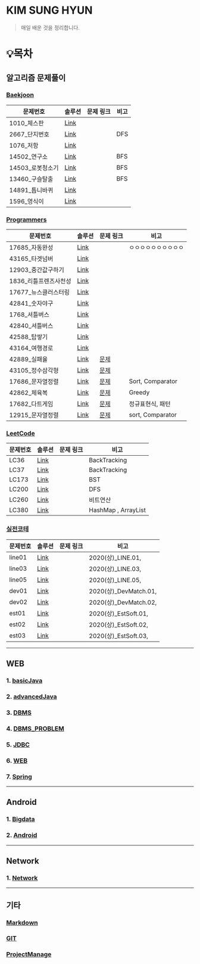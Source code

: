 # KIM SUNG HYUN

> 매일 배운 것을 정리합니다.

# :bulb:목차

## 알고리즘 문제풀이

### [Baekjoon](./알고리즘/Baekjoon)

| 문제번호         | 솔루션                                                      | 문제 링크 | 비고 |
| ---------------- | ----------------------------------------------------------- | --------- | ---- |
| 1010_체스판      | [Link](./알고리즘/Baekjoon/chespan_1018.java)               |           |      |
| 2667_단지번호    | [Link](./알고리즘/Baekjoon/danji_2667.java)                 |           | DFS  |
| 1076_저항        | [Link](./알고리즘/Baekjoon/resistance_1076.java)            |           |      |
| 14502_연구소     | [Link](./알고리즘/Baekjoon/SAMSUNG_lab_14502.java)          |           | BFS  |
| 14503_로봇청소기 | [Link](./알고리즘/Baekjoon/SAMSUNG_robot_14503.java)        |           | BFS  |
| 13460_구슬탈출   | [Link](./알고리즘/Baekjoon/SAMSUNG_guseulEscape_13460.java) |           | BFS  |
| 14891_톱니바퀴   | [Link](./알고리즘/Baekjoon/topni_14891.java)                |           |      |
| 1596_영식이      | [Link](./알고리즘/Baekjoon/yeongsik_1596.java)              |           |      |

### [Programmers](./알고리즘/Programmers)

| 문제번호              | 솔루션                                                       | 문제 링크                                                    | 비고                 |
| --------------------- | ------------------------------------------------------------ | ------------------------------------------------------------ | -------------------- |
| 17685_자동완성        | [Link](./알고리즘/Programmers/AutoComplete_17685.java)       |                                                              | ㅇㅇㅇㅇㅇㅇㅇㅇㅇㅇ |
| 43165_타겟넘버        | [Link](./알고리즘/Programmers/DFS_TargetNumber_43165.java)   |                                                              |                      |
| 12903_중간값구하기    | [Link](./알고리즘/Programmers/getMiddleNumber_12903.java)    |                                                              |                      |
| 1836_리틀프렌즈사천성 | [Link](./알고리즘/Programmers/Little_Friends_Sachunsung_1836.java) |                                                              |                      |
| 17677_뉴스클러스터링  | [Link](./알고리즘/Programmers/News_Clustering_17677.java)    |                                                              |                      |
| 42841_숫자야구        | [Link](./알고리즘/Programmers/numberBaseball_42841.java)     |                                                              |                      |
| 1768_셔틀버스         | [Link](./알고리즘/Programmers/ShuttleBus_1768.java)          |                                                              |                      |
| 42840_셔틀버스        | [Link](./알고리즘/Programmers/ShuttleBus_1768.java)          |                                                              |                      |
| 42588_탑쌓기          | [Link](./알고리즘/Programmers/top_42588.java)                |                                                              |                      |
| 43164_여행경로        | [Link](./알고리즘/Programmers/TravleRoute_43164.java)        |                                                              |                      |
| 42889_실패율          | [Link](./알고리즘/Programmers/fail_rate.java)                | [문제](https://programmers.co.kr/learn/courses/30/lessons/42889) |                      |
| 43105_정수삼각형      | [Link](./알고리즘/Programmers/integer_triangle.java)         | [문제](https://programmers.co.kr/learn/courses/30/lessons/43105?language=java) |                      |
| 17686_문자열정렬      | [Link](./알고리즘/Programmers/SortFileName_17686.java)       | [문제](https://programmers.co.kr/learn/courses/30/lessons/17686) | Sort, Comparator     |
| 42862_체육복          | [Link](./알고리즘/Programmers/GymWear_42862.java)            | [문제](https://programmers.co.kr/learn/courses/30/lessons/42862) | Greedy               |
| 17682_다트게임        | [Link](./알고리즘/Programmers/DartGame.java)                 | [문제](https://programmers.co.kr/learn/courses/30/lessons/17682) | 정규표현식, 패턴     |
| 12915_문자열정렬      | [Link](./알고리즘/Programmers/SortStrings.java)              | [문제](https://programmers.co.kr/learn/courses/30/lessons/12915) | sort, Comparator     |

### [LeetCode](./알고리즘/LeetCode)

| 문제번호 | 솔루션                                                       | 문제 링크 | 비고                |
| -------- | ------------------------------------------------------------ | --------- | ------------------- |
| LC36     | [Link](./알고리즘/LeetCode/LC36_ValidSudoku_BackTracking.java) |           | BackTracking        |
| LC37     | [Link](./알고리즘/LeetCode/LC37_SudokuSolver.java)           |           | BackTracking        |
| LC173    | [Link](./알고리즘/LeetCode/LC173_BinarySearchTreeIterator.java) |           | BST                 |
| LC200    | [Link](./알고리즘/LeetCode/LC200_NumberOfIsland_DFS.java)    |           | DFS                 |
| LC260    | [Link](./알고리즘/LeetCode/LC260_SingleNumber_XOR.java)      |           | 비트연산            |
| LC380    | [Link](./알고리즘/LeetCode/LC380_HashMapandArrayLIst.java)   |           | HashMap , ArrayList |

### [실전코테](./알고리즘/실전코테)

| 문제번호 | 솔루션                                       | 문제 링크 | 비고                  |
| -------- | -------------------------------------------- | --------- | --------------------- |
| line01   | [Link](./알고리즘/실전코테/line01.java)      |           | 2020(상)_LINE.01,     |
| line03   | [Link](./알고리즘/실전코테/line03.java)      |           | 2020(상)_LINE.03,     |
| line05   | [Link](./알고리즘/실전코테/line05.java)      |           | 2020(상)_LINE.05,     |
| dev01    | [Link](./알고리즘/실전코테/DevMatch_01.java) |           | 2020(상)_DevMatch.01, |
| dev02    | [Link](./알고리즘/실전코테/DevMatch_02.java) |           | 2020(상)_DevMatch.02, |
| est01    | [Link](./알고리즘/실전코테/EstSoft_01.java)  |           | 2020(상)_EstSoft.01,  |
| est02    | [Link](./알고리즘/실전코테/EstSoft_02.java)  |           | 2020(상)_EstSoft.02,  |
| est03    | [Link](./알고리즘/실전코테/EstSoft_03.java)  |           | 2020(상)_EstSoft.03,  |

---

## WEB

### 1. [basicJava](./MultiCampus/basicJava.md)

### 2. [advancedJava](./MultiCampus/advancedJava.md)

### 3. [DBMS](./MultiCampus/DBMS.md)

### 4. [DBMS_PROBLEM](./MultiCampus/DB_example.md)

### 5. [JDBC](./MultiCampus/JDBC.md)

### 6. [WEB](./MultiCampus/WEB.md)

### 7. [Spring](./MultiCampus/Spring.md)

---

## Android

### 1. [Bigdata](./MultiCampus/Bigdata.md)

### 2. [Android](./MultiCampus/Android.md)

---

## Network

### 1. [Network](./MultiCampus/Network.md)

---

## 기타

### [Markdown](./MultiCampus/markdown.md)

### [GIT](./MultiCampus/git.md)

### [ProjectManage](./MultiCampus/ProjectManage.md)

